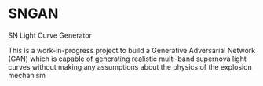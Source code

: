 # SNGAN
SN Light Curve Generator

This is a work-in-progress project to build a Generative Adversarial Network (GAN) which is capable of generating realistic multi-band supernova light curves without making any assumptions about the physics of the explosion mechanism
